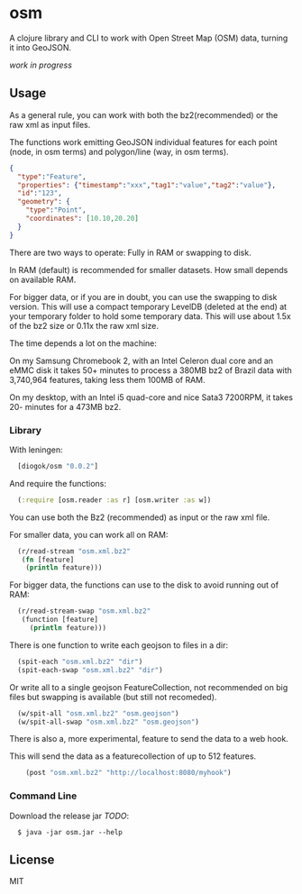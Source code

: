 # osm

A clojure library and CLI to work with Open Street Map (OSM) data, turning it into GeoJSON.

_work in progress_

## Usage

As a general rule, you can work with both the bz2(recommended) or the raw xml as input files.

The functions work emitting GeoJSON individual features for each point (node, in osm terms) and polygon/line (way, in osm terms).

```json
{
  "type":"Feature",
  "properties": {"timestamp":"xxx","tag1":"value","tag2":"value"},
  "id":"123",
  "geometry": {
    "type":"Point",
    "coordinates": [10.10,20.20]
  }
}
```

There are two ways to operate: Fully in RAM or swapping to disk. 

In RAM (default) is recommended for smaller datasets. How small depends on available RAM.

For bigger data, or if you are in doubt, you can use the swapping to disk version. This will use a compact temporary LevelDB (deleted at the end) at your temporary folder to hold some temporary data. This will use about 1.5x of the bz2 size or 0.11x the raw xml size. 

The time depends a lot on the machine:

On my Samsung Chromebook 2, with an Intel Celeron dual core and an eMMC disk it takes 50+ minutes to process a 380MB bz2 of Brazil data with 3,740,964 features, taking less them 100MB of RAM.

On my desktop, with an Intel i5 quad-core and nice Sata3 7200RPM, it takes 20- minutes for a 473MB bz2.

### Library

With leningen:

```clojure
  [diogok/osm "0.0.2"]
```

And require the functions:

```clojure
  (:require [osm.reader :as r] [osm.writer :as w])
```

You can use both the Bz2 (recommended) as input or the raw xml file.

For smaller data, you can work all on RAM:

```clojure 
  (r/read-stream "osm.xml.bz2" 
   (fn [feature] 
    (println feature)))
```

For bigger data, the functions can use to the disk to avoid running out of RAM:

```clojure
  (r/read-stream-swap "osm.xml.bz2"
   (function [feature]
     (println feature)))
```

There is one function to write each geojson to files in a dir:

```clojure
  (spit-each "osm.xml.bz2" "dir")
  (spit-each-swap "osm.xml.bz2" "dir")
```

Or write all to a single geojson FeatureCollection, not recommended on big files but swapping is available (but still not recomeded).

```clojure
  (w/spit-all "osm.xml.bz2" "osm.geojson")
  (w/spit-all-swap "osm.xml.bz2" "osm.geojson")
```

There is also a, more experimental, feature to send the data to a web hook.

This will send the data as  a featurecollection of up to 512 features.

```clojure
    (post "osm.xml.bz2" "http://localhost:8080/myhook")
```

### Command Line

Download the release jar *TODO*:

```shell
  $ java -jar osm.jar --help
```

## License

MIT

